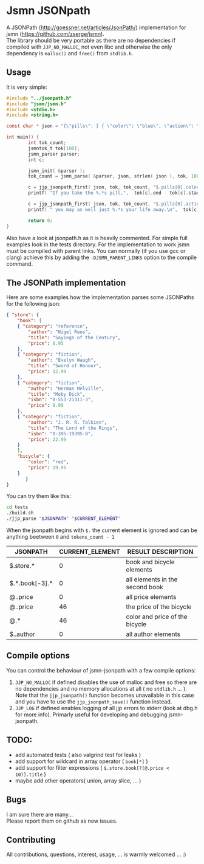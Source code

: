 # Jsmn JSONpath
A JSONPath (http://goessner.net/articles/JsonPath/) implementation for jsmn (https://github.com/zserge/jsmn).  
The library should be very portable as there are no dependencies if compiled with `JJP_NO_MALLOC`, not even libc
and otherwise the only dependency is `malloc()` and `free()` from `stdlib.h`.  

## Usage
It is very simple:
```c
#include "../jsonpath.h"
#include "jsmn/jsmn.h"
#include <stdio.h>
#include <string.h>

const char * json = "{\"pills\": [ { \"color\": \"blue\", \"action\": \"sleep\" }, { \"color\": \"red\", \"action\": \"die\" } ] }";

int main() {
        int tok_count;
        jsmntok_t tok[100];
        jsmn_parser parser;
        int c;

        jsmn_init( &parser );
        tok_count = jsmn_parse( &parser, json, strlen( json ), tok, 100 );

        c = jjp_jsonpath_first( json, tok, tok_count, "$.pills[0].color", 0 );
        printf( "If you take the %.*s pill,",  tok[c].end - tok[c].start, json + tok[c].start );

        c = jjp_jsonpath_first( json, tok, tok_count, "$.pills[0].action", 0 );
        printf( " you may as well just %.*s your life away.\n",  tok[c].end - tok[c].start, json + tok[c].start );

        return 0;
}
```
Also have a look at jsonpath.h as it is heavily commented.
For simple full examples look in the tests directory. For the implementation to work jsmn must be compiled with parent links.
You can normally (if you use gcc or clang) achieve this by adding the `-DJSMN_PARENT_LINKS` option to the compile command.

## The JSONPath implementation
Here are some examples how the implementation parses some JSONPaths for the following json:
```json
{ "store": {
	"book": [
	{ "category": "reference",
		"author": "Nigel Rees",
		"title": "Sayings of the Century",
		"price": 8.95
	},
	{ "category": "fiction",
		"author": "Evelyn Waugh",
		"title": "Sword of Honour",
		"price": 12.99
	},
	{ "category": "fiction",
		"author": "Herman Melville",
		"title": "Moby Dick",
		"isbn": "0-553-21311-3",
		"price": 8.99
	},
	{ "category": "fiction",
		"author": "J. R. R. Tolkien",
		"title": "The Lord of the Rings",
		"isbn": "0-395-19395-8",
		"price": 22.99
	}
	],
	"bicycle": {
		"color": "red",
		"price": 19.95
	}
	   }
}
```
  
You can try them like this:
```bash
cd tests
./build.sh
./jjp_parse "$JSONPATH" "$CURRENT_ELEMENT"
```
  
When the jsonpath begins with `$.` the current element is ignored and can be anything beetween `0` and `tokens_count - 1`  
  
|         JSONPATH | CURRENT\_ELEMENT |              RESULT DESCRIPTION |
| ---------------- | ---------------- | ------------------------------- |
|       $.store.\* |                0 |       book and bicycle elements |
| $.\*.book[-3].\* |                0 | all elements in the second book |
|         @..price |                0 |              all price elements |
|         @..price |               46 |        the price of the bicycle |
|             @.\* |               46 |  color and price of the bicycle |
|        $..author |                0 |             all author elements |
  
## Compile options
You can control the behaviour of jsmn-jsonpath with a few compile options:  
1. `JJP_NO_MALLOC` if defined disables the use of malloc and free so there are no dependencies and no memory allocations at all ( no `stdlib.h` ... ). Note that the `jjp_jsonpath()` function becomes unavailable in this case and you have to use the `jjp_jsonpath_save()` function instead.  
2. `JJP_LOG` if defined enables logging of all jjp errors to stderr (look at dbg.h for more info). Primarly useful for developing
and debugging jsmn-jsonpath.  
  
## TODO:  
- add automated tests ( also valgrind test for leaks )
- add support for wildcard in array operator ( `book[*]` )
- add support for filter expressions ( `$.store.book[?(@.price < 10)].title` )
- maybe add other operators( union, array slice, ... )  

## Bugs
I am sure there are many...  
Please report them on github as new issues.

## Contributing
All contributions, questions, interest, usage, ... is warmly welcomed ... :)  
